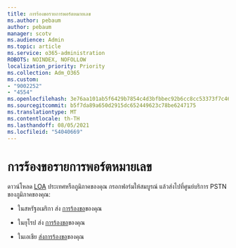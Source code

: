 ```yaml
---
title: การร้องขอรายการพอร์ตหมายเลข
ms.author: pebaum
author: pebaum
manager: scotv
ms.audience: Admin
ms.topic: article
ms.service: o365-administration
ROBOTS: NOINDEX, NOFOLLOW
localization_priority: Priority
ms.collection: Adm_O365
ms.custom:
- "9002252"
- "4554"
ms.openlocfilehash: 3e76aa101ab5f6429b7854c4d3bfbbec92b6cc8cc53373f7c465ddf5320b3ba1
ms.sourcegitcommit: b5f7da89a650d2915dc652449623c78be6247175
ms.translationtype: MT
ms.contentlocale: th-TH
ms.lasthandoff: 08/05/2021
ms.locfileid: "54040669"
---
```

# <a name="port-order-request"></a>การร้องขอรายการพอร์ตหมายเลข

ดาวน์โหลด [LOA](https://docs.microsoft.com/microsoftteams/manage-phone-numbers-for-your-organization/manage-phone-numbers-for-your-organization#letters-of-authorization-loas-for-transferring-numbers) ประเทศหรือภูมิภาคของคุณ กรอกฟอร์มให้สมบูรณ์ แล้วส่งไปที่ศูนย์บริการ PSTN ของภูมิภาคของคุณ:

- ในสหรัฐอเมริกา ส่ง [การร้องขอ](mailto:ptn@microsoft.com)ของคุณ

- ในยุโรป ส่ง [การร้องขอ](mailto:ptneu@microsoft.com)ของคุณ

- ในเอเชีย [ส่งการร้องขอ](mailto:ptnapac@microsoft.com)ของคุณ
